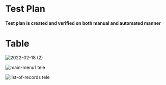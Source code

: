 # Test Plan
#### Test plan is created and verified on both manual and automated manner

# Table
![2022-02-18 (2)](https://user-images.githubusercontent.com/85664193/154680897-e7bfc99d-3b65-45f2-bfae-5b59d2729bdb.png)

![main-menu1 tele](https://user-images.githubusercontent.com/85664193/154681032-1a7c75b2-334c-46ef-ae1b-31ffc2722b61.png)

![list-of-records tele](https://user-images.githubusercontent.com/85664193/154681086-49f447f6-a4a5-4e07-9747-725e4b7b16cc.png)
